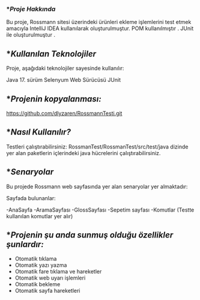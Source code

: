 ### **Proje Hakkında*
Bu proje, Rossmann sitesi üzerindeki ürünleri ekleme işlemlerini test etmek amacıyla IntelliJ IDEA kullanılarak oluşturulmuştur. POM kullanılmıştır . JUnit ile oluşturulmuştur .


## **Kullanılan Teknolojiler*

Proje, aşağıdaki teknolojiler sayesinde kullanılır:

Java 17. sürüm
Selenyum Web Sürücüsü
JUnit

## **Projenin kopyalanması:*


https://github.com/dlyzaren/RossmannTesti.git

## **Nasıl Kullanılır?*

Testleri çalıştırabilirsiniz: RossmanTest/RossmanTest/src/test/java dizinde yer alan paketlerin içlerindeki java hücrelerini çalıştırabilirsiniz.

## **Senaryolar*

Bu projede Rossmann web sayfasında yer alan senaryolar yer almaktadır:

 Sayfada bulunanlar:
	
 -AnaSayfa
 -AramaSayfası
 -GlossSayfası
 -Sepetim sayfası
 -Komutlar (Testte kullanılan komutlar yer alır)
   
## **Projenin şu anda sunmuş olduğu özellikler şunlardır:*


- Otomatik tıklama
- Otomatik yazı yazma
- Otomatik fare tıklama ve hareketler
- Otomatik web uyarı işlemleri
- Otomatik bekleme 
- Otomatik sayfa hareketleri



